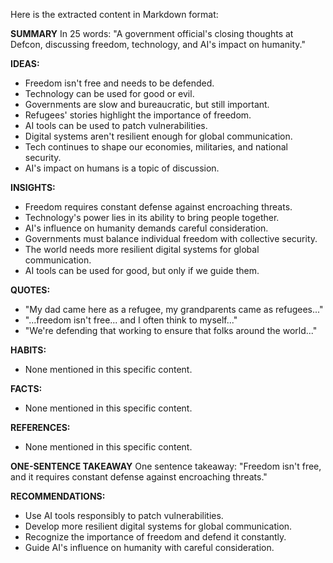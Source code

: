 Here is the extracted content in Markdown format:

**SUMMARY**
In 25 words: "A government official's closing thoughts at Defcon, discussing freedom, technology, and AI's impact on humanity."

**IDEAS:**

* Freedom isn't free and needs to be defended.
* Technology can be used for good or evil.
* Governments are slow and bureaucratic, but still important.
* Refugees' stories highlight the importance of freedom.
* AI tools can be used to patch vulnerabilities.
* Digital systems aren't resilient enough for global communication.
* Tech continues to shape our economies, militaries, and national security.
* AI's impact on humans is a topic of discussion.

**INSIGHTS:**

* Freedom requires constant defense against encroaching threats.
* Technology's power lies in its ability to bring people together.
* AI's influence on humanity demands careful consideration.
* Governments must balance individual freedom with collective security.
* The world needs more resilient digital systems for global communication.
* AI tools can be used for good, but only if we guide them.

**QUOTES:**

* "My dad came here as a refugee, my grandparents came as refugees..."
* "...freedom isn't free... and I often think to myself..."
* "We're defending that working to ensure that folks around the world..."

**HABITS:**

* None mentioned in this specific content.

**FACTS:**

* None mentioned in this specific content.

**REFERENCES:**

* None mentioned in this specific content.

**ONE-SENTENCE TAKEAWAY**
One sentence takeaway: "Freedom isn't free, and it requires constant defense against encroaching threats."

**RECOMMENDATIONS:**

* Use AI tools responsibly to patch vulnerabilities.
* Develop more resilient digital systems for global communication.
* Recognize the importance of freedom and defend it constantly.
* Guide AI's influence on humanity with careful consideration.

